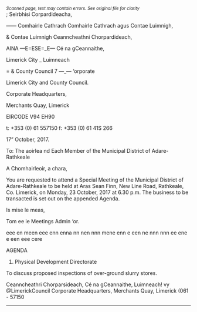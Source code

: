 *<small>Scanned page, text may contain errors. See original file for clarity</small>*  
; Seirbhisi Corpardideacha,

_—_— Comhairle Cathrach Comhairle Cathrach agus Contae Luimnigh,

& Contae Luimnigh Ceanncheathni Chorpardideach,

AINA —E=ESE=_E— Cé na gCeannaithe,

Limerick City _ Luimneach

= & County Council 7 —_—
‘orporate

Limerick City and County Council.

Corporate Headquarters,

Merchants Quay,
Limerick

EIRCODE V94 EH90

t: +353 (0) 61 557150
f: +353 (0) 61 41S 266

17” October, 2017.

To: The aoirlea nd Each Member of the Municipal District of Adare-Rathkeale

A Chomhairleoir, a chara,

You are requested to attend a Special Meeting of the Municipal District of Adare-Rathkeale to be
held at Aras Sean Finn, New Line Road, Rathkeale, Co. Limerick, on Monday, 23 October, 2017 at
6.30 p.m. The business to be transacted is set out on the appended Agenda.

Is mise le meas,

Tom ee ie
Meetings Admin ‘or.

eee en meen eee enn enna nn nen nnn mene enn e een ne nnn nnn ee ene e een eee cere

AGENDA

1. Physical Development Directorate

To discuss proposed inspections of over-ground slurry stores.

Ceanncheathri Chorparsideach, Cé na gCeannaithe, Luimneach! vy @LimerickCouncil
Corporate Headquarters, Merchants Quay, Limerick (061 - 57150

---
